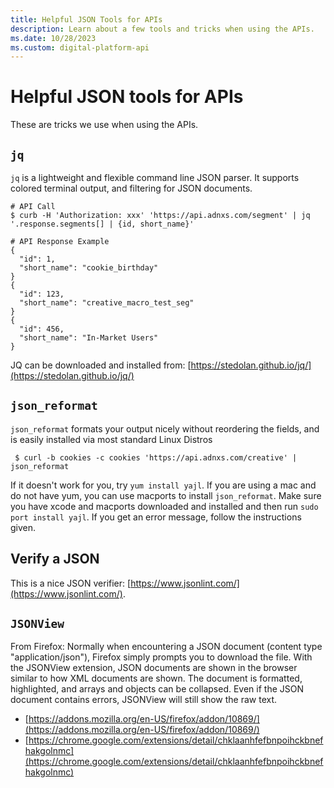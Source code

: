 ```yaml
---
title: Helpful JSON Tools for APIs
description: Learn about a few tools and tricks when using the APIs.
ms.date: 10/28/2023
ms.custom: digital-platform-api
---
```


# Helpful JSON tools for APIs

These are tricks we use when using the APIs.

## `jq`

`jq` is a lightweight and flexible command line JSON parser. It supports colored terminal output, and filtering for JSON documents.

```
# API Call
$ curb -H 'Authorization: xxx' 'https://api.adnxs.com/segment' | jq '.response.segments[] | {id, short_name}'
 
# API Response Example
{
  "id": 1,
  "short_name": "cookie_birthday"
}
{
  "id": 123,
  "short_name": "creative_macro_test_seg"
}
{
  "id": 456,
  "short_name": "In-Market Users"
}
```

JQ can be downloaded and installed from: [https://stedolan.github.io/jq/](https://stedolan.github.io/jq/)

## `json_reformat`

`json_reformat` formats your output nicely without reordering the fields, and is easily installed via most standard Linux Distros

```
 $ curl -b cookies -c cookies 'https://api.adnxs.com/creative' | json_reformat  
```

If it doesn't work for you, try `yum install yajl`. If you are using a mac and do not have yum, you can use macports to install `json_reformat`. Make sure you have xcode and macports downloaded and installed and then run `sudo port install yajl`. If you get an error message, follow the instructions given.

## Verify a JSON

This is a nice JSON verifier: [https://www.jsonlint.com/](https://www.jsonlint.com/).

## `JSONView`

From Firefox: Normally when encountering a JSON document (content type "application/json"), Firefox simply prompts you to download the file. With the JSONView extension, JSON documents are shown in the browser similar to how XML documents are shown. The document is formatted, highlighted, and arrays and objects can be collapsed. Even if the JSON document contains errors, JSONView will still show the raw text.

- [https://addons.mozilla.org/en-US/firefox/addon/10869/](https://addons.mozilla.org/en-US/firefox/addon/10869/)
- [https://chrome.google.com/extensions/detail/chklaanhfefbnpoihckbnefhakgolnmc](https://chrome.google.com/extensions/detail/chklaanhfefbnpoihckbnefhakgolnmc)
